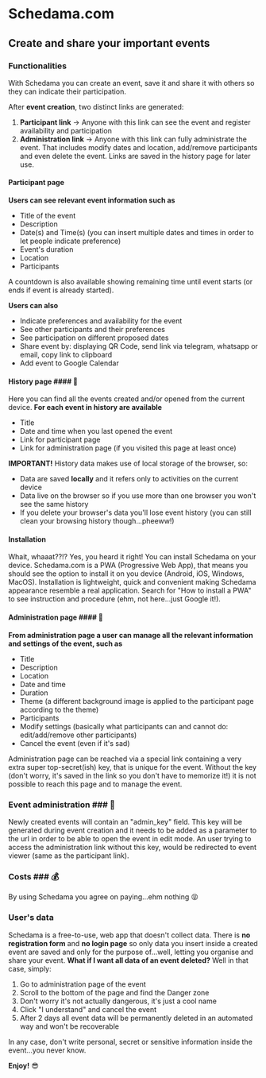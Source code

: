 # Schedama.com #
## Create and share your important events ##

### Functionalities ###
With Schedama you can create an event, save it and share it with others so they can indicate their participation.

After **event creation**, two distinct links are generated:
1. **Participant link**     -> Anyone with this link can see the event and register availability and participation
2. **Administration link**  -> Anyone with this link can fully administrate the event. That includes modify dates and location, add/remove participants and even delete the event.
Links are saved in the history page for later use.


#### Participant page ####
**Users can see relevant event information such as**
- Title of the event
- Description
- Date(s) and Time(s) (you can insert multiple dates and times in order to let people indicate preference)
- Event's duration
- Location
- Participants

A countdown is also available showing remaining time until event starts (or ends if event is already started).

**Users can also**
- Indicate preferences and availability for the event
- See other participants and their preferences
- See participation on different proposed dates
- Share event by: displaying QR Code, send link via telegram, whatsapp or email, copy link to clipboard
- Add event to Google Calendar


#### History page #### 📖
Here you can find all the events created and/or opened from the current device.
**For each event in history are available**
- Title
- Date and time when you last opened the event
- Link for participant page
- Link for administration page (if you visited this page at least once)

**IMPORTANT!** History data makes use of local storage of the browser, so:
- Data are saved **locally** and it refers only to activities on the current device
- Data live on the browser so if you use more than one browser you won't see the same history
- If you delete your browser's data you'll lose event history (you can still clean your browsing history though...pheeww!)

#### Installation ####
Whait, whaaat??!?
Yes, you heard it right! You can install Schedama on your device.
Schedama.com is a PWA (Progressive Web App), that means you should see the option to install it on you device (Android, iOS, Windows, MacOS). Installation is lightweight, quick and convenient making Schedama appearance resemble a real application.
Search for "How to install a PWA" to see instruction and procedure (ehm, not here...just Google it!).

#### Administration page #### 🔑
**From administration page a user can manage all the relevant information and settings of the event, such as**
- Title
- Description
- Location
- Date and time
- Duration
- Theme (a different background image is applied to the participant page according to the theme)
- Participants
- Modify settings (basically what participants can and cannot do: edit/add/remove other participants)
- Cancel the event (even if it's sad)

Administration page can be reached via a special link containing a very extra super top-secret(ish) key, that is unique for the event.
Without the key (don't worry, it's saved in the link so you don't have to memorize it!) it is not possible to reach this page and to manage the event.

### Event administration ### 🔑
Newly created events will contain an "admin_key" field.
This key will be generated during event creation and it needs to be added as a parameter to the url in order to be able to open the event in edit mode.
An user trying to access the administration link without this key, would be redirected to event viewer (same as the participant link).


### Costs ### 💰
By using Schedama you agree on paying...ehm nothing 😝

### User's data ###
Schedama is a free-to-use, web app that doesn't collect data.
There is **no registration form** and **no login page** so only data you insert inside a created event are saved and only for the purpose of...well, letting you organise and share your event.
**What if I want all data of an event deleted?**
Well in that case, simply: 
1. Go to administration page of the event
2. Scroll to the bottom of the page and find the Danger zone
3. Don't worry it's not actually dangerous, it's just a cool name
4. Click "I understand" and cancel the event
5. After 2 days all event data will be permanently deleted in an automated way and won't be recoverable

In any case, don't write personal, secret or sensitive information inside the event...you never know.

**Enjoy!** 😎